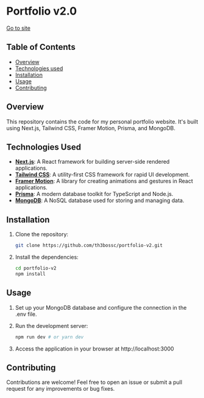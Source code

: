 # Portfolio v2.0
[Go to site](https://portfolio-v2-th3bosscs-projects.vercel.app/)


## Table of Contents
- [Overview](#overview)
- [Technologies used](#technologies-used)
- [Installation](#installation)
- [Usage](#usage)
- [Contributing](#contributing)



## Overview

This repository contains the code for my personal portfolio website. It's built using Next.js, Tailwind CSS, Framer Motion, Prisma, and MongoDB.

## Technologies Used

- **[Next.js](https://nextjs.org/)**: A React framework for building server-side rendered applications.
- **[Tailwind CSS](https://tailwindcss.com/)**: A utility-first CSS framework for rapid UI development.
- **[Framer Motion](https://www.framer.com/motion/)**: A library for creating animations and gestures in React applications.
- **[Prisma](https://www.prisma.io/)**: A modern database toolkit for TypeScript and Node.js.
- **[MongoDB](https://www.mongodb.com/)**: A NoSQL database used for storing and managing data.

## Installation

1. Clone the repository:

   ```bash
   git clone https://github.com/th3bossc/portfolio-v2.git

2. Install the dependencies:

    ```bash
    cd portfolio-v2
    npm install

## Usage
1. Set up your MongoDB database and configure the connection in the .env file.
2. Run the development server:

    ```bash
    npm run dev # or yarn dev

3. Access the application in your browser at http://localhost:3000

## Contributing
Contributions are welcome! Feel free to open an issue or submit a pull request for any improvements or bug fixes.

